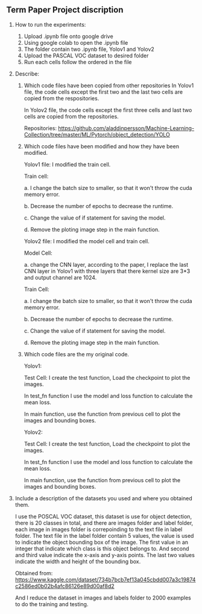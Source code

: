 ## Term Paper Project discription

1) How to run the experiments:

     1. Upload .ipynb file onto google drive
     2. Using google colab to open the .ipynb file
     3. The folder contain two .ipynb file, Yolov1 and Yolov2
     4. Upload the PASCAL VOC dataset to desired folder
     5. Run each cells follow the ordered in the file

2) Describe:

    1. Which code files have been copied from other repositories
       In Yolov1 file, the code cells except the first two and the last two cells are copied from the respositories.
       
       In Yolov2 file, the code cells except the first three cells and last two cells are copied from the repositories.
       
       Repositories: https://github.com/aladdinpersson/Machine-Learning-Collection/tree/master/ML/Pytorch/object_detection/YOLO
       
    2. Which code files have been modified and how they have been modified.
    
       Yolov1 file: I modified the train cell.
       
       Train cell:
       
       a. I change the batch size to smaller, so that it won't throw the cuda memory error.
       
       b. Decrease the number of epochs to decrease the runtime.
       
       c. Change the value of if statement for saving the model.
       
       d. Remove the ploting image step in the main function.
       
       Yolov2 file: I modified the model cell and train cell.
       
       Model Cell:
       
       a. change the CNN layer, according to the paper, I replace the last CNN layer in Yolov1 with three layers that there kernel size are 3*3 and output channel are 1024.
       
       Train Cell:
       
       a. I change the batch size to smaller, so that it won't throw the cuda memory error.
       
       b. Decrease the number of epochs to decrease the runtime.
       
       c. Change the value of if statement for saving the model.
       
       d. Remove the ploting image step in the main function.
       
    3. Which code files are the my original code. 
       
       Yolov1:
       
       Test Cell: I create the test function, Load the checkpoint to plot the images. 
       
       In test_fn function I use the model and loss function to calculate the mean loss.
       
       In main function, use the function from previous cell to plot the images and bounding boxes.
       
       Yolov2:
       
       Test Cell: I create the test function, Load the checkpoint to plot the images. 
       
       In test_fn function I use the model and loss function to calculate the mean loss.
       
       In main function, use the function from previous cell to plot the images and bounding boxes.
       
3) Include a description of the datasets you used and where you obtained them.
    
   I use the POSCAL VOC dataset, this dataset is use for object detection, there is 20 classes in total, and there are images folder and label folder, each image in images folder is correpoinding to the text file in label folder. The text file in the label folder contain 5 values, the value is used to indicate the object bounding box of the image. The first value in an integer that indicate which class is this object belongs to. And second and third value indicate the x-axis and y-axis points. The last two values indicate the width and height of the bounding box. 
   
   Obtained from: https://www.kaggle.com/dataset/734b7bcb7ef13a045cbdd007a3c19874c2586ed0b02b4afc86126e89d00af8d2
   
   And I reduce the dataset in images and labels folder to 2000 examples to do the training and testing.
       
       
       
       
       
